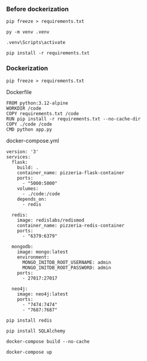 ### Before dockerization

```
pip freeze > requirements.txt
```

```
py -m venv .venv
```

```
.venv\Scripts\activate
```

```
pip install -r requirements.txt
```

### Dockerization

```
pip freeze > requirements.txt
```

Dockerfile
```
FROM python:3.12-alpine
WORKDIR /code
COPY requirements.txt /code
RUN pip install -r requirements.txt --no-cache-dir
COPY ./code /code
CMD python app.py
```

docker-compose.yml
```
version: '3'
services:
  flask:
    build: .
    container_name: pizzeria-flask-container
    ports:
      - "5000:5000"
    volumes:
      - ./code:/code
    depends_on:
      - redis

  redis:
    image: redislabs/redismod
    container_name: pizzeria-redis-container
    ports:
      - "6379:6379"

  mongodb:
    image: mongo:latest
    environment:
      MONGO_INITDB_ROOT_USERNAME: admin
      MONGO_INITDB_ROOT_PASSWORD: admin
    ports:
      - 27017:27017

  neo4j:
    image: neo4j:latest
    ports:
      - "7474:7474"
      - "7687:7687"
```

```
pip install redis
```

```
pip install SQLAlchemy
```

```
docker-compose build --no-cache
```

```
docker-compose up
```